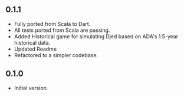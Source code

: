 ## 0.1.1

- Fully ported from Scala to Dart.
- All tests ported from Scala are passing.
- Added Historical game for simulating Djed based on ADA's 1.5-year historical data.
- Updated Readme
- Refactored to a simpler codebase.

## 0.1.0

- Initial version.
